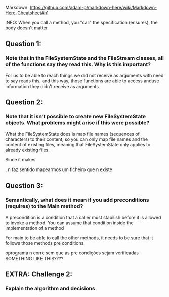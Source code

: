 
Markdown: https://github.com/adam-p/markdown-here/wiki/Markdown-Here-Cheatsheet#h1


INFO: When you call a method, you "call" the specification (ensures), the body doesn't matter

## Question 1:
### Note that in the FileSystemState and the FileStream classes, all of the functions say they read this. Why is this important?

For us to be able to reach things we did not receive as arguments with need to say reads this, and this way, those functions are able to access anduse information they didn't receive as arguments.

## Question 2:
### Note that it isn’t possible to create new FileSystemState objects. What problems might arise if this were possible?

What the FileSystemState does is map file names (sequences of characters) to their content, so you can only map file names and the content of existing files, meaning that FileSystemState only applies to already existing files.

Since it makes

, n faz sentido mapearmos um ficheiro que n existe


## Question 3:
### Semantically, what does it mean if you add preconditions (requires) to the Main method?
A precondition is a condition that a caller must stabilish before it is allowed to invoke a method. You can assume that condition inside the implementation of a method

For main to be able to call the other methods, it needs to be sure that it follows those methods pre conditions.


oprograma n corre sem que as pre condições sejam verificadas
SOMETHING LIKE THIS????




## EXTRA: Challenge 2:
### Explain the algorithm and decisions


